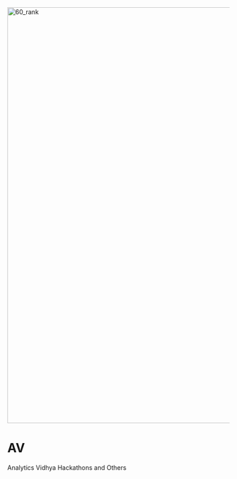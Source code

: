 
<img width="942" alt="60_rank" src="https://user-images.githubusercontent.com/6191291/67259533-f1872500-f4b3-11e9-893c-c1a21430e210.PNG">



# AV
Analytics Vidhya Hackathons and Others



